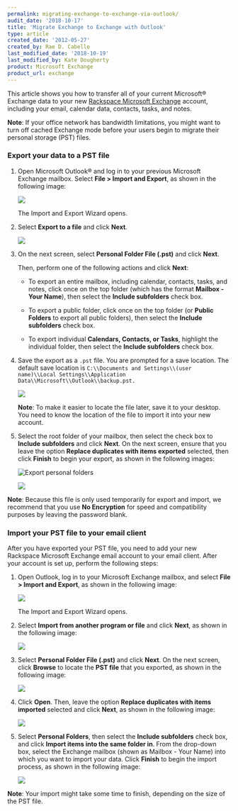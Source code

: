 ```yaml
---
permalink: migrating-exchange-to-exchange-via-outlook/
audit_date: '2018-10-17'
title: 'Migrate Exchange to Exchange with Outlook'
type: article
created_date: '2012-05-27'
created_by: Rae D. Cabello
last_modified_date: '2018-10-19'
last_modified_by: Kate Dougherty
product: Microsoft Exchange
product_url: exchange
---
```


This article shows you how to transfer all of your current
Microsoft&reg; Exchange data to your new [Rackspace Microsoft
Exchange](https://www.rackspace.com/email-hosting/hosted-exchange) account,
including your email, calendar data, contacts, tasks, and notes.

**Note**: If your office network has bandwidth limitations, you might want to
turn off cached Exchange mode before your users begin to migrate their
personal storage (PST) files.

### Export your data to a PST file

1. Open Microsoft Outlook&reg; and log in to your
   previous Microsoft Exchange mailbox. Select **File > Import and
   Export**, as shown in the following image:

    ![](1.png)

    The Import and Export Wizard opens.

2. Select **Export to a file** and click **Next**.

    ![](2.png)

3. On the next screen, select **Personal Folder File (.pst)** and click
   **Next**.

   Then, perform one of the following actions and click **Next**:

   - To export an entire mailbox, including calendar, contacts, tasks,
     and notes, click once on the top folder (which has the format **Mailbox -
     Your Name**), then select the **Include subfolders** check box.

   - To export a public folder, click once on the top folder (or
     **Public Folders** to export all public folders), then select the
     **Include subfolders** check box.

   - To export individual **Calendars, Contacts, or Tasks**, highlight
     the individual folder, then select the **Include subfolders**
     check box.

4. Save the export as a `.pst` file. You are
   prompted for a save location. The default save location is `C:\\Documents
   and Settings\\(user name)\\Local Settings\\Application
   Data\\Microsoft\\Outlook\\backup.pst.`

    ![](3.png)

    **Note**: To make it easier to locate the file later, save it to
    your desktop. You need to know the location of the file to import it
    into your new account.

5. Select the root folder of your mailbox, then select the check box to
   **Include subfolders** and click **Next**. On the next screen, ensure
   that you leave the option **Replace duplicates with items exported** selected, then click **Finish** to begin your export, as shown in the
   following images:

    ![Export personal folders](ExportPersonalFolders.png)

    ![](5.png)

**Note**: Because this file is only used temporarily for export and import, we
recommend that you use **No Encryption** for speed and compatibility purposes by leaving the password blank.

### Import your PST file to your email client

After you have exported your PST file, you need to add your new
Rackspace Microsoft Exchange email account to your email client. After
your account is set up, perform the following steps:

1. Open Outlook, log in to your
   Microsoft Exchange mailbox, and select **File > Import and Export**, as
   shown in the following image:

    ![](1.png)

    The Import and Export Wizard opens.

2. Select **Import from another program or file**
   and click **Next**, as shown in the following image:

    ![](6.png)

3. Select **Personal Folder File (.pst)** and click **Next**. On the next
   screen, click **Browse** to locate the **PST file** that you exported, as
   shown in the following image:

    ![](7.png)

4. Click **Open**. Then, leave the option **Replace duplicates
   with items imported** selected and click **Next**, as shown in the
   following image:

    ![](8.png)

5. Select **Personal Folders**, then select the **Include
   subfolders** check box, and click **Import items into the same
   folder in**. From the drop-down box, select the Exchange mailbox
   (shown as Mailbox - Your Name) into which you want to import your data.
   Click **Finish** to begin the import process, as shown in the following
   image:

    ![](10.png)

**Note**: Your import might take some time to finish, depending on the size of
the PST file.
